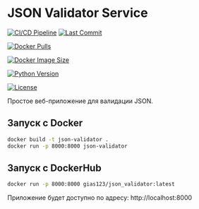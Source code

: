 # JSON Validator Service

[![CI/CD Pipeline](https://github.com/gireassen/json_validator/actions/workflows/docker-build-test.yml/badge.svg)](https://github.com/gireassen/json_validator/actions/workflows/docker-build-test.yml)
[![Last Commit](https://img.shields.io/github/last-commit/gireassen/json_validator)](https://github.com/gireassen/json_validator/commits/main)

[![Docker Pulls](https://img.shields.io/docker/pulls/gias123/json_validator)](https://hub.docker.com/r/gias123/json_validator)

[![Docker Image Size](https://img.shields.io/docker/image-size/gias123/json_validator/latest)](https://hub.docker.com/r/gias123/json_validator)

[![Python Version](https://img.shields.io/badge/python-3.9%20%7C%203.10%20%7C%203.11-blue)](https://www.python.org/)

[![License](https://img.shields.io/github/license/gias123/json_validator)](https://github.com/gias123/json_validator/blob/main/LICENSE)

Простое веб-приложение для валидации JSON.

## Запуск с Docker

```bash
docker build -t json-validator .
docker run -p 8000:8000 json-validator
```

## Запуск с DockerHub
```bash
docker run -p 8000:8000 gias123/json_validator:latest
```

Приложение будет доступно по адресу: http://localhost:8000